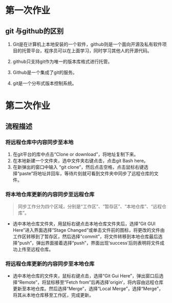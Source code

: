 ﻿# 第一次作业
## git 与github的区别

1. Git是在计算机上本地安装的一个软件，github则是一个面向开源及私有软件项目的托管平台，程序员可以在上面学习，同时学习其他人的开源代码。

2. github只支持git作为唯一的版本库格式进行托管。

3. Github是一个集成了git的服务。

4. git是一个分布式版本控制系统。


# 第二次作业
## 流程描述
### 将远程仓库中内容同步至本地
1. 在git平台的库中点击“Clone or download”，将地址复制下来。
2. 在本地新建一个文件夹，选中文件夹右键点击，点击git Bash here。
3. 在新弹出的窗口中输入 “git clone”，然后点击空格，点击鼠标右键选择“paste”将地址并回车，等待片刻就可看到文件夹中同步了远程仓库的文件。
### 将本地仓库更新的内容同步至远程仓库
> 同步工作分为四个区域，分别是“工作区”、“暂存区”、“本地仓库”、“远程仓库”。
* 选中本地仓库文件夹，用鼠标右键点击本地仓库文件夹后，选择“Git GUI Here”进入界面选择“Stage Changed”或单击文件前的图标，将更改的文件由工作区转移到了暂存区，然后选择“commit”，将文件转移到本地仓库最后选择“push”，弹出界面接着选择“push”，界面出现‘success’后则表明将文件成功上传至远程仓库。
### 将远程仓库更新的内容同步至本地仓库
* 选中本地仓库的文件夹，鼠标右键点击，选择“Git Gui Here”，弹出窗口后选择“Remote”，将鼠标移至“Fetch from”后再选择’origin‘，将内容由远程仓库更新至本地仓库。然后选择“Merge”，选择“Local Merge”，选择“Merge”，将其从本地仓库移至工作区，完成更新。
